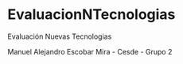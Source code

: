 # EvaluacionNTecnologias
Evaluación Nuevas Tecnologias

Manuel Alejandro Escobar Mira - Cesde - Grupo 2
